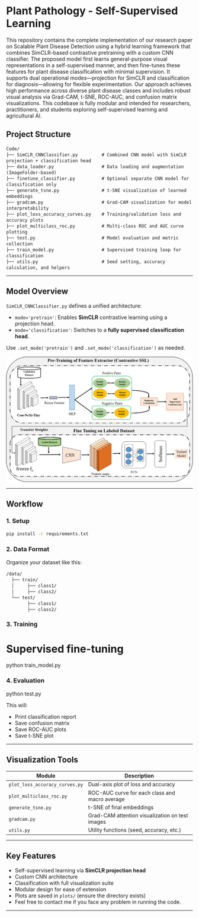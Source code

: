 
# Plant Pathology - Self-Supervised Learning 

This repository contains the complete implementation of our research paper on Scalable Plant Disease Detection using a hybrid learning framework that combines SimCLR-based contrastive pretraining with a custom CNN classifier. The proposed model first learns general-purpose visual representations in a self-supervised manner, and then fine-tunes these features for plant disease classification with minimal supervision. It supports dual operational modes—projection for SimCLR and classification for diagnosis—allowing for flexible experimentation. Our approach achieves high performance across diverse plant disease classes and includes robust visual analysis via Grad-CAM, t-SNE, ROC-AUC, and confusion matrix visualizations. This codebase is fully modular and intended for researchers, practitioners, and students exploring self-supervised learning and agricultural AI.


##  Project Structure

```
Code/
├── SimCLR_CNNClassifier.py         # Combined CNN model with SimCLR projection + classification head
├── data_loader.py                  # Data loading and augmentation (ImageFolder-based)
├── finetune_classifier.py          # Optional separate CNN model for classification only
├── generate_tsne.py                # t-SNE visualization of learned embeddings
├── gradcam.py                      # Grad-CAM visualization for model interpretability
├── plot_loss_accuracy_curves.py    # Training/validation loss and accuracy plots
├── plot_multiclass_roc.py          # Multi-class ROC and AUC curve plotting
├── test.py                         # Model evaluation and metric collection
├── train_model.py                  # Supervised training loop for classification
├── utils.py                        # Seed setting, accuracy calculation, and helpers
```

---

##  Model Overview

`SimCLR_CNNClassifier.py` defines a unified architecture:
- `mode='pretrain'`: Enables **SimCLR** contrastive learning using a projection head.
- `mode='classification'`: Switches to a **fully supervised classification head**.

Use `.set_mode('pretrain')` and `.set_mode('classification')` as needed.

<p align="center">
  <img src="https://github.com/ItsCodeBakery/PlantPathalogy/raw/main/Plots/CLR_Dia.png" alt="SimCLR CNN Classifier Diagram" width="700"/>
</p>


---

##  Workflow

###  1. Setup

```bash
pip install -r requirements.txt
```

###  2. Data Format

Organize your dataset like this:
```
/data/
  ├── train/
  │     ├── class1/
  │     ├── class2/
  └── test/
        ├── class1/
        ├── class2/
```

###  3. Training


# Supervised fine-tuning
python train_model.py


###  4. Evaluation


python test.py


This will:
- Print classification report
- Save confusion matrix
- Save ROC-AUC plots
- Save t-SNE plot

---

##  Visualization Tools

| Module | Description |
|--------|-------------|
| `plot_loss_accuracy_curves.py` | Dual-axis plot of loss and accuracy |
| `plot_multiclass_roc.py`      | ROC-AUC curve for each class and macro average |
| `generate_tsne.py`            | t-SNE of final embeddings |
| `gradcam.py`                  | Grad-CAM attention visualization on test images |
| `utils.py`                    | Utility functions (seed, accuracy, etc.) |

---

##  Key Features

-  Self-supervised learning via **SimCLR projection head**
-  Custom CNN architecture
-  Classification with full visualization suite
-  Modular design for ease of extension
-  Plots are saved in `plots/` (ensure the directory exists)
-  Feel free to contact me if you face any problem in running the code. 

---


